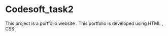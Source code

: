 # Codesoft_task2
This project is a portfolio website . This portfolio is developed using HTML , CSS.
